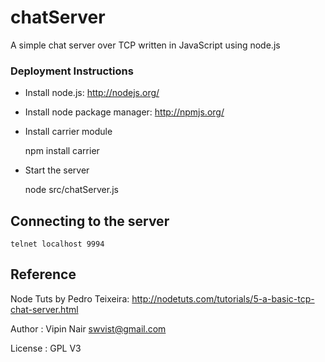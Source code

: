 # chatServer

A simple chat server over TCP written in JavaScript using node.js

### Deployment Instructions

* Install node.js: http://nodejs.org/
* Install node package manager: http://npmjs.org/
* Install carrier module

	npm install carrier
	
* Start the server

	node src/chatServer.js

## Connecting to the server

	telnet localhost 9994

## Reference

Node Tuts by Pedro Teixeira: http://nodetuts.com/tutorials/5-a-basic-tcp-chat-server.html


Author : Vipin Nair <swvist@gmail.com>

License : GPL V3


